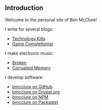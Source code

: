 ## Introduction

Welcome to the personal site of Ben McClure!

I write for several blogs:

- [Technology Kills](https://www.technologykills.com/)
- [Game Completionist](https://www.gamecompletionist.com/)

I make electronic music:

- [Broken](https://brokenindustry.com/)
- [Corrupted Memory](https://corruptedmemory.com/)

I develop software:

- [bmcclure on GitHub](https://github.com/bmcclure)
- [bmcclure on Drupal.org](https://www.drupal.org/u/bmcclure)
- [bmcclure on NPM](https://www.npmjs.com/~bmcclure)
- [bmcclure on Packagist](https://packagist.org/users/bmcclure/)
